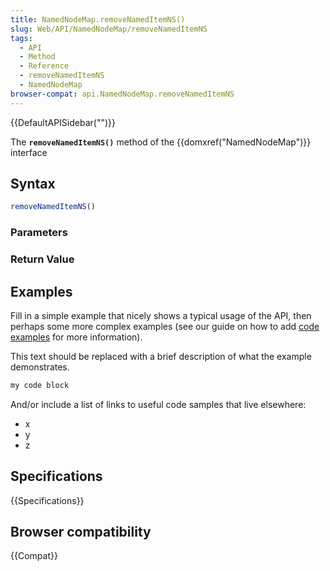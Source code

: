 ```yaml
---
title: NamedNodeMap.removeNamedItemNS()
slug: Web/API/NamedNodeMap/removeNamedItemNS
tags:
  - API
  - Method
  - Reference
  - removeNamedItemNS
  - NamedNodeMap
browser-compat: api.NamedNodeMap.removeNamedItemNS
---
```

{{DefaultAPISidebar("")}}

The **`removeNamedItemNS()`** method of the {{domxref("NamedNodeMap")}} interface 

## Syntax

```js
removeNamedItemNS()
```

### Parameters



### Return Value



## Examples

Fill in a simple example that nicely shows a typical usage of the API, then perhaps some more complex examples (see our guide on how to add [code examples](/en-US/docs/MDN/Contribute/Structures/Code_examples) for more information).

This text should be replaced with a brief description of what the example demonstrates.

```js
my code block
```

And/or include a list of links to useful code samples that live elsewhere:

*   x
*   y
*   z

## Specifications

{{Specifications}}

## Browser compatibility

{{Compat}}

